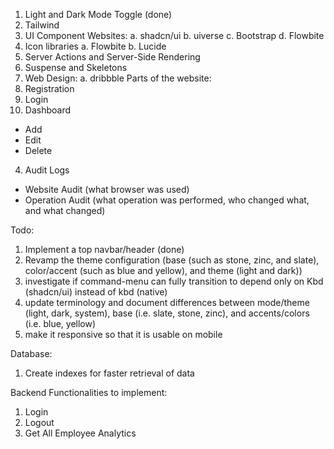 1. Light and Dark Mode Toggle (done)
2. Tailwind
3. UI Component Websites:
a. shadcn/ui
b. uiverse
c. Bootstrap
d. Flowbite
4. Icon libraries
a. Flowbite
b. Lucide
5. Server Actions and Server-Side Rendering
6. Suspense and Skeletons
7. Web Design:
a. dribbble
Parts of the website:
1. Registration
2. Login
3. Dashboard
- Add
- Edit
- Delete
4. Audit Logs
- Website Audit (what browser was used)
- Operation Audit (what operation was performed, who changed what, and what changed)

Todo:
1. Implement a top navbar/header (done)
2. Revamp the theme configuration (base (such as stone, zinc, and slate), color/accent (such as blue and yellow), and theme (light and dark))
3. investigate if command-menu can fully transition to depend only on Kbd (shadcn/ui) instead of kbd (native)
4. update terminology and document differences between mode/theme (light, dark, system), base (i.e. slate, stone, zinc), and accents/colors (i.e. blue, yellow)
5. make it responsive so that it is usable on mobile

Database:
1. Create indexes for faster retrieval of data

Backend Functionalities to implement:
1. Login
2. Logout
3. Get All Employee Analytics